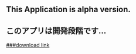 ## This Application is alpha version.
## このアプリは開発段階です...
[###download link](https://github.com/hakumai22/AndroidWidgetForWindows/raw/master/Download%20this.zip)
